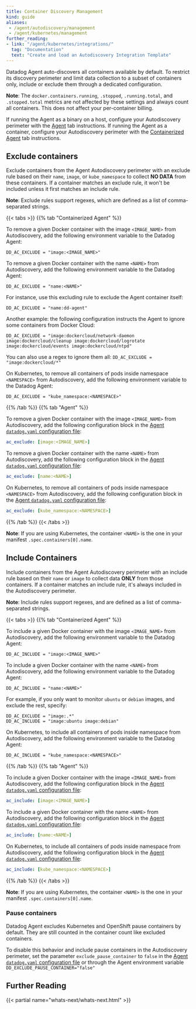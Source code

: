 ```yaml
---
title: Container Discovery Management
kind: guide
aliases:
 - /agent/autodiscovery/management
 - /agent/kubernetes/management
further_reading:
- link: "/agent/kubernetes/integrations/"
  tag: "Documentation"
  text: "Create and load an Autodiscovery Integration Template"
---
```


Datadog Agent auto-discovers all containers available by default. To restrict its discovery perimeter and limit data collection to a subset of containers only, include or exclude them through a dedicated configuration.

**Note**: The `docker.containers.running`, `.stopped`, `.running.total`, and `.stopped.total` metrics are not affected by these settings and always count all containers. This does not affect your per-container billing.

If running the Agent as a binary on a host, configure your Autodiscovery perimeter with the [Agent](?tab=agent) tab instructions. If running the Agent as a container, configure your Autodiscovery perimeter with the [Containerized Agent](?tab=containerizedagent) tab instructions.

## Exclude containers

Exclude containers from the Agent Autodiscovery perimeter with an exclude rule based on their `name`, `image`, or `kube_namespace` to collect **NO DATA** from these containers. If a container matches an exclude rule, it won't be included unless it first matches an include rule.

**Note**: Exclude rules support regexes, which are defined as a list of comma-separated strings.

{{< tabs >}}
{{% tab "Containerized Agent" %}}

To remove a given Docker container with the image `<IMAGE_NAME>` from Autodiscovery, add the following environment variable to the Datadog Agent:

```shell
DD_AC_EXCLUDE = "image:<IMAGE_NAME>"
```

To remove a given Docker container with the name `<NAME>` from Autodiscovery, add the following environment variable to the Datadog Agent:

```shell
DD_AC_EXCLUDE = "name:<NAME>"
```

For instance, use this excluding rule to exclude the Agent container itself:

```shell
DD_AC_EXCLUDE = "name:dd-agent"
```

Another example: the following configuration instructs the Agent to ignore some containers from Docker Cloud:

```shell
DD_AC_EXCLUDE = "image:dockercloud/network-daemon image:dockercloud/cleanup image:dockercloud/logrotate image:dockercloud/events image:dockercloud/ntpd"
```

You can also use a regex to ignore them all: `DD_AC_EXCLUDE = "image:dockercloud/*"`

On Kubernetes, to remove all containers of pods inside namespace `<NAMESPACE>` from Autodiscovery, add the following environment variable to the Datadog Agent:

```shell
DD_AC_EXCLUDE = "kube_namespace:<NAMESPACE>"
```

{{% /tab %}}
{{% tab "Agent" %}}

To remove a given Docker container with the image `<IMAGE_NAME>` from Autodiscovery, add the following configuration block in the [Agent `datadog.yaml` configuration file][1]:

```yaml
ac_exclude: [image:<IMAGE_NAME>]
```

To remove a given Docker container with the name `<NAME>` from Autodiscovery, add the following configuration block in the [Agent `datadog.yaml` configuration file][1]:

```yaml
ac_exclude: [name:<NAME>]
```

On Kubernetes, to remove all containers of pods inside namespace `<NAMESPACE>` from Autodiscovery, add the following configuration block in the [Agent `datadog.yaml` configuration file][1]:

```yaml
ac_exclude: [kube_namespace:<NAMESPACE>]
```

[1]: /agent/guide/agent-configuration-files/#agent-main-configuration-file
{{% /tab %}}
{{< /tabs >}}

**Note**: If you are using Kubernetes, the container `<NAME>` is the one in your manifest `.spec.containers[0].name`.

## Include Containers

Include containers from the Agent Autodiscovery perimeter with an include rule based on their `name` or `image` to collect data **ONLY** from those containers. If a container matches an include rule, it's always included in the Autodiscovery perimeter.

**Note**: Include rules support regexes, and are defined as a list of comma-separated strings.

{{< tabs >}}
{{% tab "Containerized Agent" %}}

To include a given Docker container with the image `<IMAGE_NAME>` from Autodiscovery, add the following environment variable to the Datadog Agent:

```shell
DD_AC_INCLUDE = "image:<IMAGE_NAME>"
```

To include a given Docker container with the name `<NAME>` from Autodiscovery, add the following environment variable to the Datadog Agent:

```shell
DD_AC_INCLUDE = "name:<NAME>"
```

For example, if you only want to monitor `ubuntu` or `debian` images, and exclude the rest, specify:

```shell
DD_AC_EXCLUDE = "image:.*"
DD_AC_INCLUDE = "image:ubuntu image:debian"
```

On Kubernetes, to include all containers of pods inside namespace <NAMESPACE> from Autodiscovery, add the following environment variable to the Datadog Agent:

```shell
DD_AC_INCLUDE = "kube_namespace:<NAMESPACE>"
```

{{% /tab %}}
{{% tab "Agent" %}}

To include a given Docker container with the image `<IMAGE_NAME>` from Autodiscovery, add the following configuration block in the [Agent `datadog.yaml` configuration file][1]:

```yaml
ac_include: [image:<IMAGE_NAME>]
```

To include a given Docker container with the name `<NAME>` from Autodiscovery, add the following configuration block in the [Agent `datadog.yaml` configuration file][1]:

```yaml
ac_include: [name:<NAME>]
```

On Kubernetes, to include all containers of pods inside namespace <NAMESPACE> from Autodiscovery, add the following configuration block in the [Agent `datadog.yaml` configuration file][1]:

```yaml
ac_include: [kube_namespace:<NAMESPACE>]
```

[1]: /agent/guide/agent-configuration-files/#agent-main-configuration-file
{{% /tab %}}
{{< /tabs >}}

**Note**: If you are using Kubernetes, the container `<NAME>` is the one in your manifest `.spec.containers[0].name`.

### Pause containers

Datadog Agent excludes Kubernetes and OpenShift pause containers by default. They are still counted in the container count like excluded containers.

To disable this behavior and include pause containers in the Autodiscovery perimeter, set the parameter `exclude_pause_container` to `false` in the [Agent `datadog.yaml` configuration file][1] or through the Agent environment variable `DD_EXCLUDE_PAUSE_CONTAINER="false"`

## Further Reading

{{< partial name="whats-next/whats-next.html" >}}

[1]: /agent/guide/agent-configuration-files/#agent-main-configuration-file

